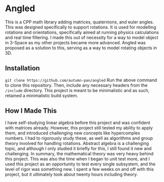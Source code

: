 # Angled

This is a CPP math library adding matrices, quaternions, and euler angles. This was designed specifically to support rotations. It is used for modelling rotations and orientations, specifically aimed at running physics calculations and real time filtering. I made this out of necessity for a way to model object in 3-Space as my other projects became more advanced. Angled was proposed as a solution to this, serving as a way to model rotating objects in 3D.

## Installation
```git clone https://github.com/autumn-pan/angled```
Run the above command to clone this repository. Then, include any necessary headers from the `/include` directory. This project is meant to be minimalistic and as such, retained a minimalistic build system.

## How I Made This
I have self-studying linear algebra before this project and was confident with matrices already. However, this project still tested my ability to apply them, and introduced challenging new concepts like hypercomplex numbers. I had to rigorously study these, as well as algorithms and group theory involved for handling rotations. Abstract algebra is a challenging topic, and although I only studied it briefly for this, I still found it new and challenging. In summary, the mathematical theory was very heavy behind this project. This was also the time when I began to unit test more, and I used this project as an opportunity to test every single subsystem, and the level of rigor was something new. I spent a few weeks on and off with this project, but it ultimately took about twenty hours including theory.

